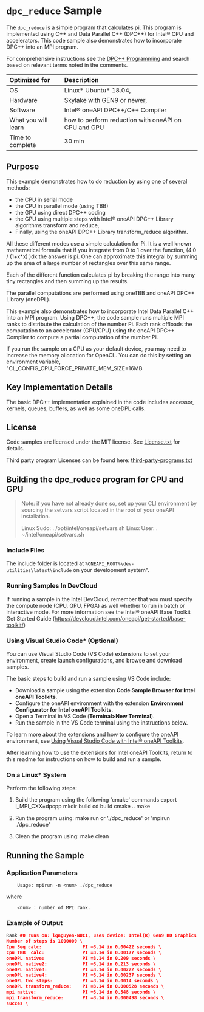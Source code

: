 ﻿# `dpc_reduce` Sample

The `dpc_reduce` is a simple program that calculates pi.  This program is implemented using C++ and Data Parallel C++ (DPC++) for Intel&reg; CPU and accelerators. This code sample also demonstrates how to incorporate DPC++ into an MPI program.

For comprehensive instructions see the [DPC++ Programming](https://software.intel.com/en-us/oneapi-programming-guide) and search based on relevant terms noted in the comments.

| Optimized for                     | Description
|:---                               |:---
| OS	                            | Linux* Ubuntu* 18.04,
| Hardware	                    | Skylake with GEN9 or newer,
| Software	                    | Intel® oneAPI DPC++/C++ Compiler
| What you will learn               | how to perform reduction with oneAPI on CPU and GPU
| Time to complete                  | 30 min

## Purpose
This example demonstrates how to do reduction by using one of several methods:
- the CPU in serial mode
- the CPU in parallel mode (using TBB)
- the GPU using direct DPC++ coding
- the GPU using multiple steps with Intel&reg; oneAPI DPC++ Library algorithms transform and reduce,
- Finally, using the oneAPI DPC++ Library transform_reduce algorithm.

All these different modes use a simple calculation for Pi.   It is a well known
mathematical formula that if you integrate from 0 to 1 over the function,
(4.0 / (1+x*x) )dx the answer is pi.   One can approximate this integral
by summing up the area of a large number of rectangles over this same range.

Each of the different function calculates pi by breaking the range into many
tiny rectangles and then summing up the results.

The parallel computations are performed using oneTBB and oneAPI DPC++ Library (oneDPL).

This example also demonstrates how to incorporate Intel Data Parallel C++ into an MPI program.
Using DPC++, the code sample runs multiple MPI ranks to distribute the
calculation of the number Pi. Each rank offloads the computation to an accelerator
(GPU/CPU) using the oneAPI DPC++ Compiler to compute a partial computation of the number Pi.

If you run the sample on a CPU as your default device,  you may need to increase
the memory allocation for OpenCL.  You can do this by setting an environment variable,
    "CL_CONFIG_CPU_FORCE_PRIVATE_MEM_SIZE=16MB


## Key Implementation Details
The basic DPC++ implementation explained in the code includes accessor,
kernels, queues, buffers, as well as some oneDPL calls.

## License

Code samples are licensed under the MIT license. See
[License.txt](https://github.com/oneapi-src/oneAPI-samples/blob/master/License.txt) for details.

Third party program Licenses can be found here: [third-party-programs.txt](https://github.com/oneapi-src/oneAPI-samples/blob/master/third-party-programs.txt)


## Building the dpc_reduce program for CPU and GPU

> Note: if you have not already done so, set up your CLI
> environment by sourcing  the setvars script located in
> the root of your oneAPI installation.
>
> Linux Sudo: . /opt/intel/oneapi/setvars.sh
> Linux User: . ~/intel/oneapi/setvars.sh

### Include Files
The include folder is located at `%ONEAPI_ROOT%\dev-utilities\latest\include` on your development system".

### Running Samples In DevCloud
If running a sample in the Intel DevCloud, remember that you must specify the compute node (CPU, GPU, FPGA) as well whether to run in batch or interactive mode. For more information see the Intel® oneAPI Base Toolkit Get Started Guide (https://devcloud.intel.com/oneapi/get-started/base-toolkit/)


### Using Visual Studio Code*  (Optional)

You can use Visual Studio Code (VS Code) extensions to set your environment, create launch configurations,
and browse and download samples.

The basic steps to build and run a sample using VS Code include:
 - Download a sample using the extension **Code Sample Browser for Intel oneAPI Toolkits**.
 - Configure the oneAPI environment with the extension **Environment Configurator for Intel oneAPI Toolkits**.
 - Open a Terminal in VS Code (**Terminal>New Terminal**).
 - Run the sample in the VS Code terminal using the instructions below.

To learn more about the extensions and how to configure the oneAPI environment, see
[Using Visual Studio Code with Intel® oneAPI Toolkits](https://software.intel.com/content/www/us/en/develop/documentation/using-vs-code-with-intel-oneapi/top.html).

After learning how to use the extensions for Intel oneAPI Toolkits, return to this readme for instructions on how to build and run a sample.

### On a Linux* System
Perform the following steps:
1. Build the program using the following 'cmake' commands
export I_MPI_CXX=dpcpp
mkdir build
cd build
cmake ..
make

2. Run the program using:
make run or './dpc_reduce' or 'mpirun ./dpc_reduce'

3. Clean the program using:
make clean


## Running the Sample
### Application Parameters

        Usage: mpirun -n <num> ./dpc_reduce

where

        <num> : number of MPI rank.


### Example of Output
```c++
Rank #0 runs on: lqnguyen-NUC1, uses device: Intel(R) Gen9 HD Graphics NEO \
Number of steps is 1000000 \
Cpu Seq calc:               PI =3.14 in 0.00422 seconds \
Cpu TBB  calc:              PI =3.14 in 0.00177 seconds \
oneDPL native:              PI =3.14 in 0.209 seconds \
oneDPL native2:             PI =3.14 in 0.213 seconds \
oneDPL native3:             PI =3.14 in 0.00222 seconds \
oneDPL native4:             PI =3.14 in 0.00237 seconds \
oneDPL two steps:           PI =3.14 in 0.0014 seconds \
oneDPL transform_reduce:    PI =3.14 in 0.000528 seconds \
mpi native:                 PI =3.14 in 0.548 seconds \
mpi transform_reduce:       PI =3.14 in 0.000498 seconds \
succes \
```
